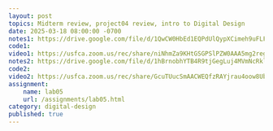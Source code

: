 ```yaml
---
layout: post
topics: Midterm review, project04 review, intro to Digital Design
date: 2025-03-18 08:00:00 -0700
notes1: https://drive.google.com/file/d/1QwCW0HbEd1EQPdUlQypXCimeh9uFLFwp/view?usp=sharing
code1: 
video1: https://usfca.zoom.us/rec/share/niNhmZa9KHtGSGPSlPZW0AAA5mg2regEzdJc3CSNcQmPqeVWpPlQnAN-a3ZDNUQ4.9W3mHvzztdODhPwd
notes2: https://drive.google.com/file/d/1hBrnobhYTB4R9tjGegLuj4MVmNcRkllJ/view?usp=sharing
code2: 
video2: https://usfca.zoom.us/rec/share/GcuTUucSmAACWEQfzRAYjrau4oow8UbZc1aOplGG-PbeDahFF5zjnQLIj3R8Iz9x.KoP_SJ0Ni_EL-i-p
assignment: 
    name: lab05
    url: /assignments/lab05.html
category: digital-design
published: true
---
```

